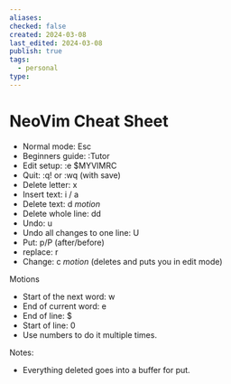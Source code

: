 ```yaml
---
aliases: 
checked: false
created: 2024-03-08
last_edited: 2024-03-08
publish: true
tags:
  - personal
type:
---
```

# NeoVim Cheat Sheet

- Normal mode: Esc
- Beginners guide: :Tutor
- Edit setup: :e $MYVIMRC
- Quit: :q! or :wq (with save)
- Delete letter: x
- Insert text: i / a
- Delete text: d *motion*
- Delete whole line: dd
- Undo: u
- Undo all changes to one line: U
- Put: p/P (after/before)
- replace: r
- Change: c *motion* (deletes and puts you in edit mode)

Motions
- Start of the next word: w
- End of current word: e
- End of line: $
- Start of line: 0
- Use numbers to do it multiple times.

Notes:
- Everything deleted goes into a buffer for put.